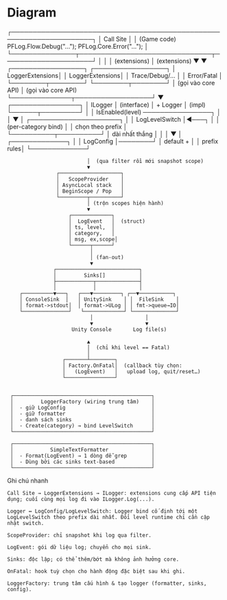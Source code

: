 # Diagram

┌─────────────────────────────────────────────────────────────────────┐
│                             Call Site                               │
│    (Game code)  PFLog.Flow.Debug("...");  PFLog.Core.Error("...");  │
└───────────────┬───────────────────────────────┬─────────────────────┘
                │                               │
                │ (extensions)                  │ (extensions)
                ▼                               ▼
        ┌─────────────────┐              ┌─────────────────┐
        │ LoggerExtensions│              │ LoggerExtensions│
        │  Trace/Debug/…  │              │   Error/Fatal   │
        └────────┬────────┘              └────────┬────────┘
                 │ (gọi vào core API)              │ (gọi vào core API)
                 └──────────────┬──────────────────┘
                                ▼
                       ┌────────────────┐
                       │    ILogger     │  (interface)
                       │  + Logger      │  (impl)
                       └──────┬─────────┘
                              │
                              │  IsEnabled(level)  ────────────────┐
                              │                                     │
                              ▼                                     │
                  ┌─────────────────────┐                           │
                  │   LogLevelSwitch    │◄───┐                      │
                  │ (per-category bind) │    │  chọn theo prefix    │
                  └──────────┬──────────┘    │  dài nhất thắng      │
                             │               │
                             ▼               │
                      ┌─────────────┐        │
                      │  LogConfig  │────────┘
                      │ default +   │
                      │ prefix rules│
                      └─────────────┘

                              │  (qua filter rồi mới snapshot scope)
                              ▼
                    ┌────────────────────┐
                    │   ScopeProvider    │
                    │ AsyncLocal stack   │
                    │ BeginScope / Pop   │
                    └─────────┬──────────┘
                              │ (trộn scopes hiện hành)
                              ▼
                        ┌─────────────┐
                        │  LogEvent   │  (struct)
                        │ ts, level,  │
                        │ category,   │
                        │ msg, ex,scope│
                        └──────┬──────┘
                               │
                               │ (fan-out)
                               ▼
                   ┌───────────────────────────┐
                   │         Sinks[]           │
                   ├────────────┬──────────────┤
                   │            │              │
        ┌──────────▼───┐   ┌───▼─────────┐ ┌──▼───────────┐
        │ ConsoleSink  │   │ UnitySink    │ │  FileSink    │
        │ format->stdout│  │ format->ULog │ │ fmt->queue→IO│
        └───────────────┘   └─────────────┘ └──────────────┘
                               │                 │
                               ▼                 ▼
                         Unity Console       Log file(s)

                              ▲
                              │  (chỉ khi level == Fatal)
                              │
                      ┌───────┴────────┐
                      │ Factory.OnFatal│  (callback tùy chọn:
                      │   (LogEvent)   │   upload log, quit/reset…)
                      └────────────────┘


     ┌─────────────────────────────────────────────┐
     │         LoggerFactory (wiring trung tâm)    │
     │  - giữ LogConfig                            │
     │  - giữ formatter                            │
     │  - danh sách sinks                          │
     │  - Create(category) → bind LevelSwitch      │
     └─────────────────────────────────────────────┘

     ┌─────────────────────────────────────────────┐
     │            SimpleTextFormatter              │
     │  - Format(LogEvent) → 1 dòng dễ grep        │
     │  - Dùng bởi các sinks text-based            │
     └─────────────────────────────────────────────┘

Ghi chú nhanh

    Call Site → LoggerExtensions → ILogger: extensions cung cấp API tiện dụng; cuối cùng mọi log đi vào ILogger.Log(...).

    Logger ↔ LogConfig/LogLevelSwitch: Logger bind cố định tới một LogLevelSwitch theo prefix dài nhất. Đổi level runtime chỉ cần cập nhật switch.

    ScopeProvider: chỉ snapshot khi log qua filter.

    LogEvent: gói dữ liệu log; chuyển cho mọi sink.

    Sinks: độc lập; có thể thêm/bớt mà không ảnh hưởng core.

    OnFatal: hook tuỳ chọn cho hành động đặc biệt sau khi ghi.

    LoggerFactory: trung tâm cấu hình & tạo logger (formatter, sinks, config).